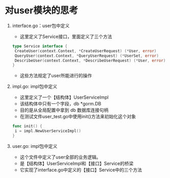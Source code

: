 # 对user模块的思考

1. interface.go：user包中定义
   + 这里定义了Service接口，里面定义了三个方法
   ```go
   type Service interface {
	CreateUser(context.Context, *CreateUserRequest) (*User, error)	
	QueryUser(context.Context, *QueryUserRequest) (*UserSet, error)
	DescribeUser(context.Context, *DescribeUserRequest) (*User, error)
   }
   ```
   + 这些方法规定了user所能进行的操作

2. impl.go: impl包中定义
   + 这里定义了一个【结构体】UserServiceImpl
   + 该结构体中只有一个字段，db *gorm.DB
   + 目的是从全局配置中拿到 db 数据库连接句柄
   + 在测试文件user_test.go中使用init()方法来初始化这个对象
   ```go
   func init() {
    i = impl.NewUserServiceImpl()
   }
   ```

3. user.go: impl包中定义
   + 这个文件中定义了user全部的业务逻辑。
   + 是【结构体】UserServiceImpl和【接口】Service的桥梁
   + 它实现了interface.go中定义的【接口】Service中的三个方法
